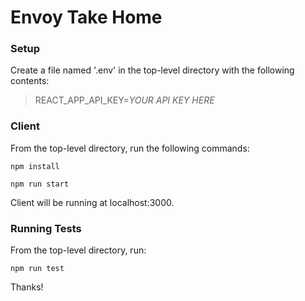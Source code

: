 # Envoy Take Home

### Setup

Create a file named '.env' in the top-level directory with the following contents:
> REACT_APP_API_KEY=*YOUR API KEY HERE*

### Client
From the top-level directory, run the following commands:

```npm install```

```npm run start```

Client will be running at localhost:3000.

### Running Tests

From the top-level directory, run:

```npm run test```

Thanks!
